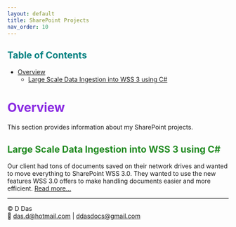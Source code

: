 ```yaml
---
layout: default
title: SharePoint Projects
nav_order: 10
---
```


## <span style="color: Teal;">Table of Contents</span>
- [Overview](#overview)
  - [Large Scale Data Ingestion into WSS 3 using C#](#large-scale-data-ingestion-into-wss-3-using-c)


# <span style="color: BlueViolet;">Overview</span>

This section provides information about my SharePoint projects.

## <span style="color: ForestGreen;">Large Scale Data Ingestion into WSS 3 using C#</span>

Our client had tons of documents saved on their network drives and wanted to move everything to SharePoint WSS 3.0. They wanted to use the new features WSS 3.0 offers to make handling documents easier and more efficient. [Read more...](articles/SharePoint/WSS3DocumentUpload.html)


---

© D Das  
📧 [das.d@hotmail.com](mailto:das.d@hotmail.com) | [ddasdocs@gmail.com](mailto:ddasdocs@gmail.com)